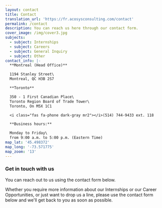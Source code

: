 ```yaml
---
layout: contact
title: Contact
translation_url: 'https://fr.acosysconsulting.com/contact'
permalink: /contact
description: You can reach us here through our contact form.
cover_image: /img/cover3.jpg
subjects:
  - subject: Internships
  - subject: Careers
  - subject: General Inquiry
  - subject: Other
contact_info: |-
  **Montreal (Head Office)**

  1194 Stanley Street\
  Montreal, QC H3B 2S7

  **Toronto**

  350 - 1 First Canadian Place\
  Toronto Region Board of Trade Tower\
  Toronto, On M5X 1C1

  <i class="fas fa-phone dark-gray mr2"></i>(514) 744-9433 ext. 118  

  **Business hours:**

  Monday to Friday\
  from 9:00 a.m. to 5:00 p.m. (Eastern Time)
map_lat: '45.498372'
map_long: '-73.571775'
map_zoom: '13'
---
```

### Get in touch with us

You can reach out to us using the contact form below.

Whether you require more information about our Internships or our Career Opportunities, or just want to drop us a line, please use the contact form below and we'll get back to you as soon as possible.
